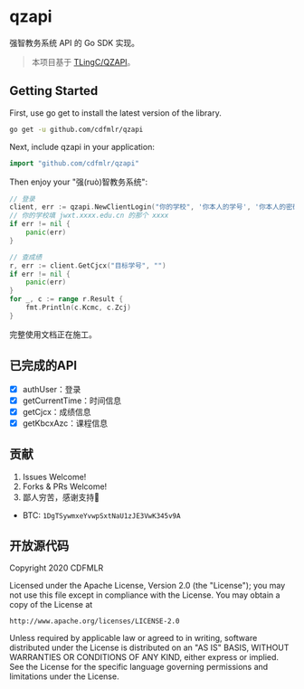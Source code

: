 # qzapi

强智教务系统 API 的 Go SDK 实现。

> 本项目基于 [TLingC/QZAPI](https://github.com/TLingC/QZAPI/)。

## Getting Started

First, use go get to install the latest version of the library.

```sh
go get -u github.com/cdfmlr/qzapi
```

Next, include qzapi in your application:

```go
import "github.com/cdfmlr/qzapi"
```

Then enjoy your "强(ruò)智教务系统":

```go
// 登录
client, err := qzapi.NewClientLogin("你的学校", '你本人的学号', '你本人的密码')
// 你的学校填 jwxt.xxxx.edu.cn 的那个 xxxx
if err != nil {
    panic(err)
}

// 查成绩
r, err := client.GetCjcx("目标学号", "")
if err != nil {
    panic(err)
}
for _, c := range r.Result {
    fmt.Println(c.Kcmc, c.Zcj)
}
```

完整使用文档正在施工。

## 已完成的API

- [x] authUser：登录
- [x] getCurrentTime：时间信息
- [x] getCjcx：成绩信息
- [x] getKbcxAzc：课程信息

## 贡献

1. Issues Welcome!
2. Forks & PRs Welcome!
3. 鄙人穷苦，感谢支持🙏
* BTC: `1DgTSywmxeYvwpSxtNaU1zJE3VwK345v9A`

## 开放源代码

Copyright 2020 CDFMLR

Licensed under the Apache License, Version 2.0 (the "License");
you may not use this file except in compliance with the License.
You may obtain a copy of the License at

    http://www.apache.org/licenses/LICENSE-2.0

Unless required by applicable law or agreed to in writing, software
distributed under the License is distributed on an "AS IS" BASIS,
WITHOUT WARRANTIES OR CONDITIONS OF ANY KIND, either express or implied.
See the License for the specific language governing permissions and
limitations under the License.


